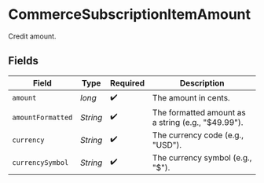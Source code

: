 # CommerceSubscriptionItemAmount

Credit amount.


## Fields

| Field                                              | Type                                               | Required                                           | Description                                        |
| -------------------------------------------------- | -------------------------------------------------- | -------------------------------------------------- | -------------------------------------------------- |
| `amount`                                           | *long*                                             | :heavy_check_mark:                                 | The amount in cents.                               |
| `amountFormatted`                                  | *String*                                           | :heavy_check_mark:                                 | The formatted amount as a string (e.g., "$49.99"). |
| `currency`                                         | *String*                                           | :heavy_check_mark:                                 | The currency code (e.g., "USD").                   |
| `currencySymbol`                                   | *String*                                           | :heavy_check_mark:                                 | The currency symbol (e.g., "$").                   |